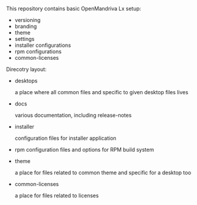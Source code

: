 This repository contains basic OpenMandriva Lx setup:
- versioning
- branding
- theme
- settings
- installer configurations
- rpm configurations
- common-licenses

Direcotry layout:

- desktops

    a place where all common files and specific to given desktop files lives

- docs

    various documentation, including release-notes

- installer

    configuration files for installer application

- rpm
    configuration files and options for RPM build system

- theme

    a place for files related to common theme and specific for a desktop too

- common-licenses

    a place for files related to licenses
